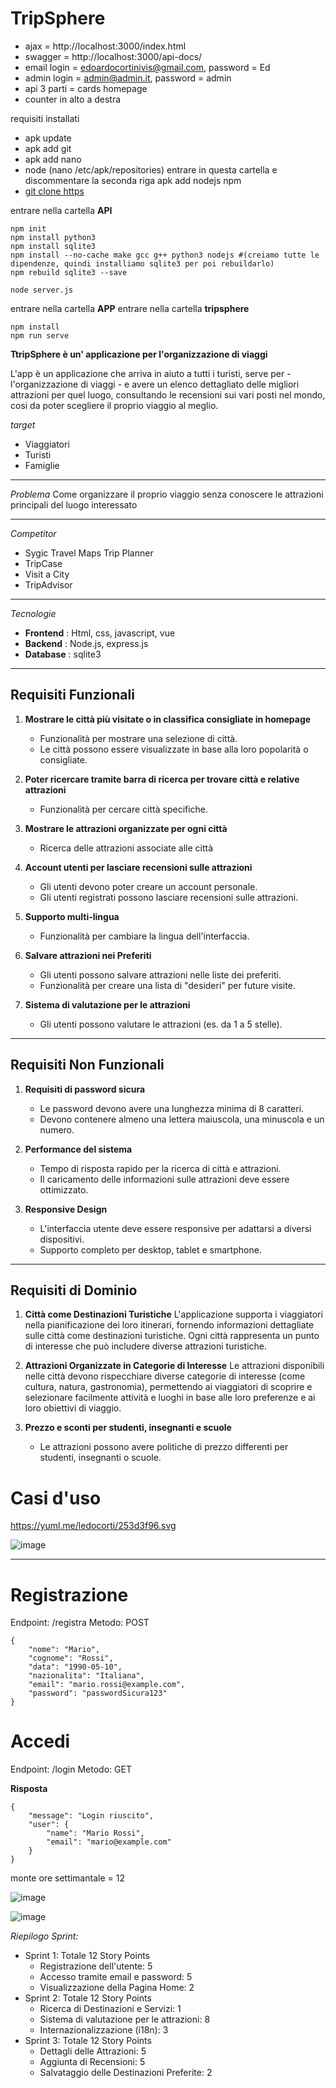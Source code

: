 # TripSphere

- ajax = http://localhost:3000/index.html
- swagger = http://localhost:3000/api-docs/
- email login = edoardocortinivis@gmail.com, password = Ed
- admin login = admin@admin.it, password = admin
- api 3 parti = cards homepage
- counter in alto a destra

requisiti installati 
- apk update
- apk add git
- apk add nano
- node (nano /etc/apk/repositories) entrare in questa cartella e discommentare la seconda riga
apk add nodejs npm
- [git clone https](https://github.com/edoardocortinovis/TripSphere.git)


entrare nella cartella **API**
```
npm init
npm install python3
npm install sqlite3
npm install --no-cache make gcc g++ python3 nodejs #(creiamo tutte le dipendenze, quindi installiamo sqlite3 per poi rebuildarlo)
npm rebuild sqlite3 --save

node server.js
```

entrare nella cartella **APP**
entrare nella cartella **tripsphere**
```
npm install
npm run serve
```

**TtripSphere è un' applicazione per l'organizzazione di viaggi** 

L'app è un applicazione che arriva in aiuto a tutti i turisti, serve per - l'organizzazione di viaggi - e avere un elenco dettagliato delle migliori attrazioni per quel luogo, consultando le recensioni sui vari posti nel mondo, cosi da poter scegliere il proprio viaggio al meglio.


*target* 
- Viaggiatori
- Turisti
- Famiglie

------------------------------------------

*Problema* 
Come organizzare il proprio viaggio senza conoscere le attrazioni principali del luogo interessato

------------------------------------------

*Competitor* 
   - Sygic Travel Maps Trip Planner
   - TripCase
   - Visit a City
   - TripAdvisor

------------------------------------------

*Tecnologie*
   - **Frontend** : Html, css, javascript, vue
   - **Backend** : Node.js, express.js
   - **Database** : sqlite3

------------------------------------------

## Requisiti Funzionali

1. **Mostrare le città più visitate o in classifica consigliate in homepage**
   - Funzionalità per mostrare una selezione di città.
   - Le città possono essere visualizzate in base alla loro popolarità o consigliate.

2. **Poter ricercare tramite barra di ricerca per trovare città e relative attrazioni**
   - Funzionalità per cercare città specifiche.

3. **Mostrare le attrazioni organizzate per ogni città**
   - Ricerca delle attrazioni associate alle città

4. **Account utenti per lasciare recensioni sulle attrazioni**
   - Gli utenti devono poter creare un account personale.
   - Gli utenti registrati possono lasciare recensioni sulle attrazioni.

5. **Supporto multi-lingua**
   - Funzionalità per cambiare la lingua dell'interfaccia.

6. **Salvare attrazioni nei Preferiti**
   - Gli utenti possono salvare attrazioni nelle liste dei preferiti.
   - Funzionalità per creare una lista di "desideri" per future visite.

7. **Sistema di valutazione per le attrazioni**
   - Gli utenti possono valutare le attrazioni (es. da 1 a 5 stelle).

---

## Requisiti Non Funzionali

1. **Requisiti di password sicura**
   - Le password devono avere una lunghezza minima di 8 caratteri.
   - Devono contenere almeno una lettera maiuscola, una minuscola e un numero.

2. **Performance del sistema**
   - Tempo di risposta rapido per la ricerca di città e attrazioni.
   - Il caricamento delle informazioni sulle attrazioni deve essere ottimizzato.

3. **Responsive Design**
   - L'interfaccia utente deve essere responsive per adattarsi a diversi dispositivi.
   - Supporto completo per desktop, tablet e smartphone.

---

## Requisiti di Dominio

1. **Città come Destinazioni Turistiche**
L'applicazione supporta i viaggiatori nella pianificazione dei loro itinerari, fornendo informazioni dettagliate sulle città come destinazioni turistiche. Ogni città rappresenta un punto di interesse che può includere diverse attrazioni turistiche.

2. **Attrazioni Organizzate in Categorie di Interesse**
Le attrazioni disponibili nelle città devono rispecchiare diverse categorie di interesse (come cultura, natura, gastronomia), permettendo ai viaggiatori di scoprire e selezionare facilmente attività e luoghi in base alle loro preferenze e ai loro obiettivi di viaggio.

3. **Prezzo e sconti per studenti, insegnanti e scuole**
   - Le attrazioni possono avere politiche di prezzo differenti per studenti, insegnanti o scuole.


# Casi d'uso 

https://yuml.me/ledocorti/253d3f96.svg

![image](https://github.com/user-attachments/assets/288ee88d-3269-4038-98e6-f626dbb92db1)

------------------------------------------


# Registrazione
Endpoint: /registra
Metodo: POST

```
{
    "nome": "Mario",
    "cognome": "Rossi",
    "data": "1990-05-10",
    "nazionalita": "Italiana",
    "email": "mario.rossi@example.com",
    "password": "passwordSicura123"
}
```

# Accedi
Endpoint: /login
Metodo: GET

**Risposta**

```
{
    "message": "Login riuscito",
    "user": {
        "name": "Mario Rossi",
        "email": "mario@example.com"
    }
}
```


monte ore settimantale = 12

![image](https://github.com/user-attachments/assets/f205b5b0-38f7-4996-a83a-5f33dfcabfd5)


![image](https://github.com/user-attachments/assets/7d491ae0-9c28-4835-8676-2ea8c6e8f2cb)

*Riepilogo Sprint:*
- Sprint 1: Totale 12 Story Points
   - Registrazione dell'utente: 5
   - Accesso tramite email e password: 5   
   - Visualizzazione della Pagina Home: 2
- Sprint 2: Totale 12 Story Points
   - Ricerca di Destinazioni e Servizi: 1
   - Sistema di valutazione per le attrazioni: 8
   - Internazionalizzazione (i18n): 3
- Sprint 3: Totale 12 Story Points
   - Dettagli delle Attrazioni: 5
   - Aggiunta di Recensioni: 5
   - Salvataggio delle Destinazioni Preferite: 2
